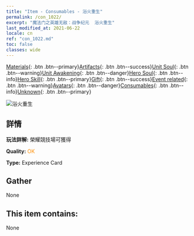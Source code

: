 ```yaml
---
title: "Item - Consumables - 浴火重生"
permalink: /con_1022/
excerpt: "魔法门之英雄无敌：战争纪元  浴火重生"
last_modified_at: 2021-06-22
locale: cn
ref: "con_1022.md"
toc: false
classes: wide
---
```

 [Materials](/ItemsCN/){: .btn .btn--primary}[Artifacts](/ItemsCN/Artifacts/){: .btn .btn--success}[Unit Soul](/ItemsCN/UnitSoul/){: .btn .btn--warning}[Unit Awakening](/ItemsCN/UnitAwakening/){: .btn .btn--danger}[Hero Soul](/ItemsCN/HeroSoul/){: .btn .btn--info}[Hero Skill](/ItemsCN/HeroSkill/){: .btn .btn--primary}[Gift](/ItemsCN/Gift/){: .btn .btn--success}[Event related](/ItemsCN/Events/){: .btn .btn--warning}[Avatars](/ItemsCN/Avatars/){: .btn .btn--danger}[Consumables](/ItemsCN/Consumables/){: .btn .btn--info}[Unknown](/ItemsCN/Unknown/){: .btn .btn--primary}

 ![浴火重生](/images/a/avatarFrame_76.png)

## 詳情
 **玩法詳解:** 榮耀競技場可獲得

 **Quality:** <span style="color: #FF8C00">OK</span>

 **Type:** Experience Card

## Gather

  None

## This item contains:

  None

